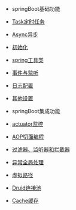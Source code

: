 
* springBoot基础功能
 
 * [Task定时任务](springBootDemo/basic/Task.md)
 * [Async异步](springBootDemo/basic/Async.md)
 * [初始化](springBootDemo/basic/Init.md)
 * [spring工具类](springBootDemo/basic/Util.md)
 * [事件与监听](springBootDemo/basic/Event.md)
 * [日志配置](springBootDemo/basic/Log.md)
 * [其他设置](springBootDemo/basic/Other.md)
 
* springBoot集成功能
 
 * [actuator监控](springBootDemo/imploded/actuator.md)
 * [AOP切面编程](springBootDemo/imploded/AOP.md)
 * [过滤器、监听器和拦截器](springBootDemo/imploded/web.md)
 * [异常全局处理](springBootDemo/imploded/Exception.md)
 * [虚拟路径](springBootDemo/imploded/Resource.md)
 * [Druid连接池](springBootDemo/imploded/Druid.md)
 * [Cache缓存](springBootDemo/imploded/Cache.md)